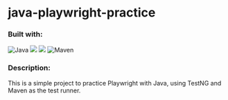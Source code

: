 # java-playwright-practice  
  
### Built with:  
![Java](https://img.shields.io/badge/-Java-%23007396?&style=for-the-badge&logo=Java&logoColor=white)
![](https://img.shields.io/badge/Playwright-45ba4b?style=for-the-badge&logo=Playwright&logoColor=white)
![](https://img.shields.io/badge/IntelliJ_IDEA-000000.svg?style=for-the-badge&logo=intellij-idea&logoColor=white)
![Maven](https://img.shields.io/badge/Maven-C71A36?style=for-the-badge&logo=apache-maven&logoColor=white)
  
  
### Description:
This is a simple project to practice Playwright with Java, using TestNG and Maven as the test runner.
